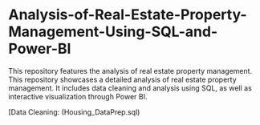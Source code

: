 # Analysis-of-Real-Estate-Property-Management-Using-SQL-and-Power-BI
This repository features the analysis of real estate property management. This repository showcases a detailed analysis of real estate property management. It includes data cleaning and analysis using SQL, as well as interactive visualization through Power BI.

[Data Cleaning: (Housing_DataPrep.sql)
